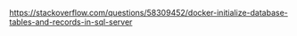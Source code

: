 https://stackoverflow.com/questions/58309452/docker-initialize-database-tables-and-records-in-sql-server
